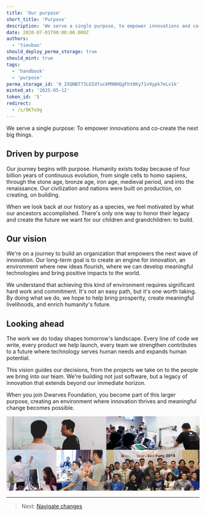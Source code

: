 ```yaml
---
title: 'Our purpose'
short_title: 'Purpose'
description: 'We serve a single purpose, to empower innovations and co-create the next big things.'
date: 2020-07-01T00:00:00.000Z
authors:
  - 'tieubao'
should_deploy_perma_storage: true
should_mint: true
tags:
  - 'handbook'
  - 'purpose'
perma_storage_id: '0_ZXQNBT73LOIdfuckM9NHQgFht0Ky71v9ypk7eLv1k'
minted_at: '2025-05-12'
token_id: '5'
redirect:
  - /s/9KTo9g
---
```


We serve a single purpose: To empower innovations and co-create the next big things.

## Driven by purpose

Our journey begins with purpose. Humanity exists today because of four billion years of continuous evolution, from single cells to homo sapiens, through the stone age, bronze age, iron age, medieval period, and into the renaissance. Our civilization and nations were built on production, on creating, on building.

When we look back at our history as a species, we feel motivated by what our ancestors accomplished. There's only one way to honor their legacy and create the future we want for our children and grandchildren: to build.

## Our vision

We're on a journey to build an organization that empowers the next wave of innovation. Our long-term goal is to create an engine for innovation, an environment where new ideas flourish, where we can develop meaningful technologies and bring positive impacts to the world.

We understand that achieving this kind of environment requires significant hard work and commitment. It's not an easy path, but it's one worth taking. By doing what we do, we hope to help bring prosperity, create meaningful livelihoods, and enrich humanity's future.

## Looking ahead

The work we do today shapes tomorrow's landscape. Every line of code we write, every product we help launch, every team we strengthen contributes to a future where technology serves human needs and expands human potential.

This vision guides our decisions, from the projects we take on to the people we bring into our team. We're building not just software, but a legacy of innovation that extends beyond our immediate horizon.

When you join Dwarves Foundation, you become part of this larger purpose, creating an environment where innovation thrives and meaningful change becomes possible.

![Dwarves Foundation team](assets/team-photo.webp)

---

> Next: [Navigate changes](navigate-changes.md)
